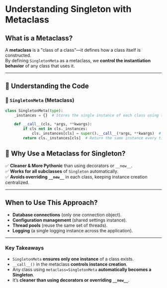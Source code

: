 # Understanding Singleton with Metaclass

## What is a Metaclass?

A **metaclass** is a "class of a class"—it defines how a class itself is constructed.  
By defining `SingletonMeta` as a metaclass, we **control the instantiation behavior** of any class that uses it.

---

## ️⃣ Understanding the Code

### 🔹 `SingletonMeta` (Metaclass)

```python
class SingletonMeta(type):
    _instances = {}  # Stores the single instance of each class using this metaclass

    def __call__(cls, *args, **kwargs):
        if cls not in cls._instances:
            cls._instances[cls] = super().__call__(*args, **kwargs)  # Create instance if not exists
        return cls._instances[cls]  # Return the same instance every time
```

## ️⃣ Why Use a Metaclass for Singleton?

✅ **Cleaner & More Pythonic** than using decorators or `__new__`.  
✅ **Works for all subclasses** of `Singleton` automatically.  
✅ **Avoids overriding `__new__`** in each class, keeping instance creation centralized.  

---

## When to Use This Approach?

- **Database connections** (only one connection object).  
- **Configuration management** (shared settings instance).  
- **Thread pools** (reuse the same set of threads).  
- **Logging** (a single logging instance across the application).  

---

### Key Takeaways

- `SingletonMeta` **ensures only one instance** of a class exists.  
- `__call__()` in the metaclass **controls instance creation**.  
- Any class using `metaclass=SingletonMeta` **automatically becomes a Singleton**.  
- It’s **cleaner than using decorators or overriding `__new__`**.  
